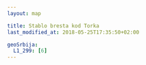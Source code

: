 ```yaml
---
layout: map

title: Stablo bresta kod Torka
last_modified_at: 2018-05-25T17:35:50+02:00

geoSrbija:
  L1_299: [6]
---
```

